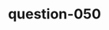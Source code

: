 ---
layout: question
title: question-050
number: 050
question: Name someone you would call after getting engaged.
answer1: Parent | 33
answer2: Best friend | 29
answer3: Sibling | 20
answer4: Grandparent | 6
answer5: Aunt/Uncle | 3
answer6: Priest | 3
answer7: Lawyer | 2
answer8:
answer9:
answer10:
---